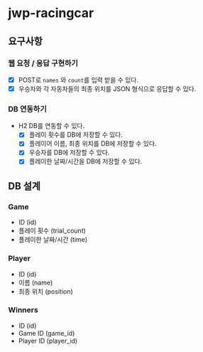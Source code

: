 # jwp-racingcar

## 요구사항

### 웹 요청 / 응답 구현하기

- [x] POST로 `names` 와 `count`를 입력 받을 수 있다.
- [x] 우승자와 각 자동차들의 최종 위치를 JSON 형식으로 응답할 수 있다.

### DB 연동하기

- H2 DB를 연동할 수 있다.
    - [x] 플레이 횟수를 DB에 저장할 수 있다.
    - [x] 플레이어 이름, 최종 위치를 DB에 저장할 수 있다.
    - [x] 우승자를 DB에 저장할 수 있다.
    - [x] 플레이한 날짜/시간을 DB에 저장할 수 있다.

## DB 설계

### Game

- ID (id)
- 플레이 횟수 (trial_count)
- 플레이한 날짜/시간 (time)

### Player

- ID (id)
- 이름 (name)
- 최종 위치 (position)

### Winners

- ID (id)
- Game ID (game_id)
- Player ID (player_id)
